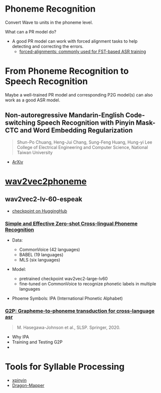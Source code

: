 # Phoneme Recognition
Convert Wave to units in the phoneme level.

What can a PR model do?
- A good PR model can work with forced alignment tasks to help detecting and correcting the errors.
  - [forced-alignments: commonly used for FST-based ASR training](https://isip.piconepress.com/projects/speech/software/tutorials/production/fundamentals/v1.0/section_04/s04_04_p01.html)



# From Phoneme Recognition to Speech Recognition
Maybe a well-trained PR model and corresponding P2G model(s) can also work as a good ASR model.


## Non-autoregressive Mandarin-English Code-switching Speech Recognition with Pinyin Mask-CTC and Word Embedding Regularization
> Shun-Po Chuang, Heng-Jui Chang, Sung-Feng Huang, Hung-yi Lee
> College of Electrical Engineering and Computer Science, National Taiwan University
- [ArXiv](https://arxiv.org/pdf/2104.02258.pdf)


# [wav2vec2phoneme](https://huggingface.co/docs/transformers/model_doc/wav2vec2_phoneme)

## wav2vec2-lv-60-espeak
- [checkpoint on HuggingHub](https://huggingface.co/facebook/wav2vec2-lv-60-espeak-cv-ft)

### [Simple and Effective Zero-shot Cross-lingual Phoneme Recognition](https://arxiv.org/abs/2109.11680)
- Data:
  - CommonVoice (42 languages)
  - BABEL (19 languages)
  - MLS (six languages)

- Model:
  - pretrained checkpoint wav2vec2-large-lv60
  - fine-tuned on CommonVoice to recognize phonetic labels in multiple languages

- Phoeme Symbols: IPA (International Phonetic Alphabet)

### [G2P: Grapheme-to-phoneme transduction for cross-language asr](http://www.camille-g.com/slsp20.pdf)
> M. Hasegawa-Johnson et al., SLSP. Springer, 2020.

- Why IPA
- Training and Testing G2P
- 


# Tools for Syllable Processing
- [xpinyin](https://github.com/lxneng/xpinyin)
- [Dragon-Mapper](https://github.com/tsroten/dragonmapper)

